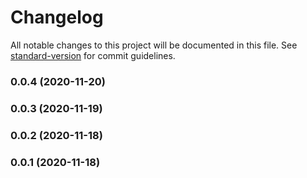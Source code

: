 # Changelog

All notable changes to this project will be documented in this file. See [standard-version](https://github.com/conventional-changelog/standard-version) for commit guidelines.

### 0.0.4 (2020-11-20)

### 0.0.3 (2020-11-19)

### 0.0.2 (2020-11-18)

### 0.0.1 (2020-11-18)
